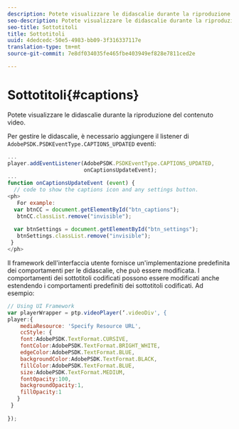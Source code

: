 ```yaml
---
description: Potete visualizzare le didascalie durante la riproduzione del contenuto video.
seo-description: Potete visualizzare le didascalie durante la riproduzione del contenuto video.
seo-title: Sottotitoli
title: Sottotitoli
uuid: 4dedcedc-50e5-4983-bb09-3f316337117e
translation-type: tm+mt
source-git-commit: 7e8df034035fe465fbe403949ef828e7811ced2e

---
```



# Sottotitoli{#captions}

Potete visualizzare le didascalie durante la riproduzione del contenuto video.

Per gestire le didascalie, è necessario aggiungere il listener di `AdobePSDK.PSDKEventType.CAPTIONS_UPDATED` eventi:

```js
... 
player.addEventListener(AdobePSDK.PSDKEventType.CAPTIONS_UPDATED,  
                        onCaptionsUpdateEvent); 
... 
function onCaptionsUpdateEvent (event) { 
  // code to show the captions icon and any settings button. 
<ph>
   For example: 
  var btnCC = document.getElementById("btn_captions"); 
   btnCC.classList.remove("invisible"); 
   
  var btnSettings = document.getElementById("btn_settings"); 
   btnSettings.classList.remove("invisible"); 
 } 
</ph>
```

Il framework dell&#39;interfaccia utente fornisce un&#39;implementazione predefinita dei comportamenti per le didascalie, che può essere modificata. I comportamenti dei sottotitoli codificati possono essere modificati anche estendendo i comportamenti predefiniti dei sottotitoli codificati. Ad esempio:

```js
// Using UI Framework 
var playerWrapper = ptp.videoPlayer(‘.videoDiv', { 
player:{ 
    mediaResource: 'Specify Resource URL', 
    ccStyle: { 
    font:AdobePSDK.TextFormat.CURSIVE, 
    fontColor:AdobePSDK.TextFormat.BRIGHT_WHITE, 
    edgeColor:AdobePSDK.TextFormat.BLUE, 
    backgroundColor:AdobePSDK.TextFormat.BLACK, 
    fillColor:AdobePSDK.TextFormat.BLUE, 
    size:AdobePSDK.TextFormat.MEDIUM, 
    fontOpacity:100, 
    backgroundOpacity:1, 
    fillOpacity:1 
   } 
 } 
 
}); 
```


